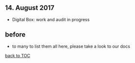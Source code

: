 ## 14. August 2017
* Digital Box: work and audit in progress

## before
* to many to list them all here, please take a look to our docs

[back to TOC](DOCS-TOC.md)
